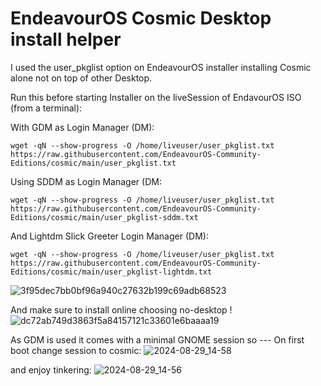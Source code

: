 # **EndeavourOS Cosmic Desktop install helper**

I used the user_pkglist option on EndeavourOS installer installing Cosmic alone not on top of other Desktop.

Run this before starting Installer on the liveSession of EndavourOS ISO (from a terminal):


With GDM as Login Manager (DM):

```
wget -qN --show-progress -O /home/liveuser/user_pkglist.txt https://raw.githubusercontent.com/EndeavourOS-Community-Editions/cosmic/main/user_pkglist.txt
```

Using SDDM as Login Manager (DM:

```
wget -qN --show-progress -O /home/liveuser/user_pkglist.txt https://raw.githubusercontent.com/EndeavourOS-Community-Editions/cosmic/main/user_pkglist-sddm.txt
```

And Lightdm Slick Greeter Login Manager (DM):

```
wget -qN --show-progress -O /home/liveuser/user_pkglist.txt https://raw.githubusercontent.com/EndeavourOS-Community-Editions/cosmic/main/user_pkglist-lightdm.txt
```

![3f95dec7bb0bf96a940c27632b199c69adb68523](https://github.com/user-attachments/assets/4d927a9a-01d1-4964-8d46-192563e2412a)


And make sure to install online choosing no-desktop ! 
![dc72ab749d3863f5a84157121c33601e6baaaa19](https://github.com/user-attachments/assets/7a0ba1de-dfde-4309-ad27-33a6977fe806)

As GDM is used it comes with a minimal GNOME session so --- 
On first boot change session to cosmic:
![2024-08-29_14-58](https://github.com/user-attachments/assets/5535cc8a-ed34-43c4-8292-45f63d44aca5)

and enjoy tinkering:
![2024-08-29_14-56](https://github.com/user-attachments/assets/84773cc4-f945-4069-b4c8-454098a9dace)
